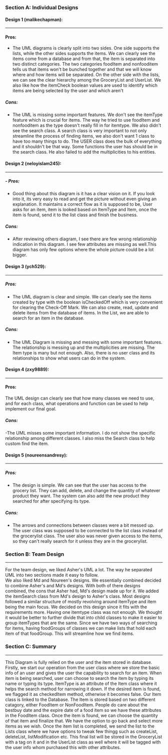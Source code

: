 ### Section A: Individual Designs

#### Design 1 (malikechapman):
---

#### Pros:
- The UML diagrams is clearly split into two sides. One side supports the lists, while the other sides supports the items. 
We can clearly see the items come from a database and from that, the item is separated into two distinct categories. 
The two categories foodItem and nonfooditem tells us that items won't be bunched together and that we will know where 
and how items will be separated. On the other side with the lists, we can see the clear hierarchy among the GroceryList 
and UserList. We also like how the itemCheck boolean values are used to identify which items are being selected by the 
user and which aren't

##### Cons:
- The UML is missing some important features. We don't see the itemType feature which is crucial for items. The way he 
tried to use foodItem and nonfooditem as the type doesn't really fill in for itemtype. We also didn't see the search 
class. A search class is very important to not only streamline the process of finding items, we also don't want 1 class 
to have too many things to do. The USER class does the bulk of everything and it shouldn't be that way. Some functions 
the user has should be in the search class. He also failed to add the multiplicities to his entities.


#### Design 2 (neloyislam245):

---
##### - Pros: 
- Good thing about this diagram is it has a clear vision on it. If you look into it, its very easy to read and get 
the picture without even giving an explanation. It maintains a correct flow as it is supposed to be, User asks for an 
item, item is looked based on ItemType and Item, once the item is found, send it to the list class and finish the 
business.

##### Cons: 
- After reviewing others diagram, I see there are few wrong relationship indication in this diagram. I see few 
attributes are missing as well.This diagram has only few options where the whole picture could be a lot bigger.


#### Design 3 (ych529):
---
##### Pros:
- The UML diagram is clear and simple. We can clearly see the items created by type with the boolean isCheckedOff which is 
very convenient for clearing the Check-Off Mark. We can also create, read, update and delete items from the database of 
items. In the List, we are able to search for an item in the database.

##### Cons:
- The UML Diagram is missing and messing with some important features. The relationship is messing up and the multiplicities 
are missing. The Item type is many but not enough. Also, there is no user class and its relationships to show what users 
can do in the system.


#### Design 4 (zxy9889):
---

#### Pros:
The UML design can clearly see that how many classes we need to use, and for each class, what operations and 
function can be used to help implement our final goal.

##### Cons: 
-The UML misses some important information. I do not show the specific relationship among different classes. I 
also miss the Search class to help custom find the item.

#### Design 5 (noureensandresy): 
---
 #####  Pros: 
- The design is simple. We can see that the user has access to the grocery list. They can add, delete, and  change the quantity of whatever product they want. The system can also add the new product they searched for after specifying its type.

##### Cons:
- The arrows and connections between classes were a bit messed up. The user class was supposed to be connected to the list class instead of the grocerylist class. The user also was never given access to the items, so they can't really search for it unless they are in the grocerylist.

### Section B: Team Design
---
For the team design, we liked Asher's UML a lot. The way he separated UML into two sections made it easy to follow.  
We also liked Md and Noureen's designs.  We essentially combined decided to combine Asher's and Md's designs. With both 
of there designs combined, the cons that Asher had, Md's design made up for it. We added the itemSearch class from Md's 
design to Asher's class. Most designs followed a similar structure of mostly revolving around itemType and item being the 
main focus. We decided on this design since it fits with the requirements more. Having one itemtype class was not enough. 
We thought it would be better to further divide that into child classes to make it easier to group itemTypes that are the 
same. Since we have two ways of searching for items, having foodGroups of classes we can make lists that hold each item of 
that foodGroup. This will streamline how we find items.



### Section C: Summary
---
This Diagram is fully relied on the user and the item stored in database. Firstly, we start our operation from the
user class where we store the basic info of an user and gives the user the capability to search for an item. When item
is being searched, user can choose to search the item by typing its name or typing its type. ItemType is an attribute
of the Item class where it helps the search method for narrowing it down. If the desired item is found, we flagged it as
checkedItem method, otherwise it becomes false. Our Item class is linked to the Database. The Item is stored based on 
two different catagory, either FoodItem or NonFoodItem. People do care about the bestbuy date and the expire date of a 
food item so we have these attributes in the FoodItem class. Once the item is found, we can choose the quantity of that 
item and finalize that. We have the option to go back and select more items as we wish. Once the item list is completed, 
we send the list to the Lists class where we have options to tweak few thingg such as createList, deleteList, 
listModification etc. This final list will be stored in the GroceryList with a tag on it and in the UserList class as well
where it will be tagged with the user info whom purchased this with other attributes.